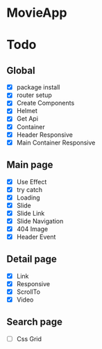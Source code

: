 # MovieApp

# Todo

## Global

- [x] package install
- [x] router setup
- [x] Create Components
- [x] Helmet
- [x] Get Api
- [x] Container
- [x] Header Responsive
- [x] Main Container Responsive

## Main page

- [x] Use Effect
- [x] try catch
- [x] Loading
- [x] Slide
- [x] Slide Link
- [x] Slide Navigation
- [x] 404 Image
- [x] Header Event

## Detail page

- [x] Link
- [x] Responsive
- [x] ScrollTo
- [x] Video

## Search page

- [ ] Css Grid

